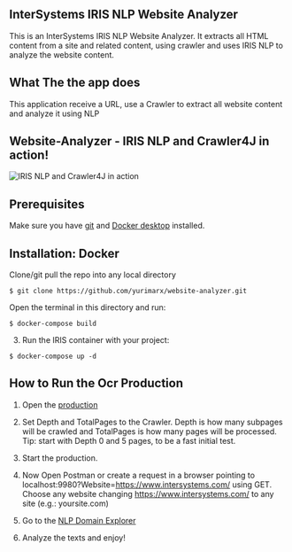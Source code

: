 ## InterSystems IRIS NLP Website Analyzer
This is an InterSystems IRIS NLP Website Analyzer. It extracts all HTML content from a site and related content, using crawler and uses IRIS NLP to analyze the website content.

## What The the app does

This application receive a URL, use a Crawler to extract all website content and analyze it using NLP  

## Website-Analyzer - IRIS NLP and Crawler4J in action!
<img src="https://github.com/yurimarx/website-analyzer/raw/master/crawler-website-analizer.gif" alt="IRIS NLP and Crawler4J in action">

## Prerequisites
Make sure you have [git](https://git-scm.com/book/en/v2/Getting-Started-Installing-Git) and [Docker desktop](https://www.docker.com/products/docker-desktop) installed.


## Installation: Docker
Clone/git pull the repo into any local directory

```
$ git clone https://github.com/yurimarx/website-analyzer.git
```

Open the terminal in this directory and run:

```
$ docker-compose build
```

3. Run the IRIS container with your project:

```
$ docker-compose up -d
```
## How to Run the Ocr Production

1. Open the [production](http://localhost:52773/csp/irisapp/EnsPortal.ProductionConfig.zen?PRODUCTION=dc.WebsiteAnalyzer.WebsiteAnalyzerProduction) 

2. Set Depth and TotalPages to the Crawler. Depth is how many subpages will be crawled and TotalPages is how many pages will be processed. Tip: start with Depth 0 and 5 pages, to be a fast initial test.

3. Start the production.

4. Now Open Postman or create a request in a browser pointing to localhost:9980?Website=https://www.intersystems.com/ using GET. Choose any website changing https://www.intersystems.com/ to any site (e.g.: yoursite.com)

5. Go to the [NLP Domain Explorer](http://localhost:52773/csp/IRISAPP/_iKnow.UI.KnowledgePortal.zen?$NAMESPACE=IRISAPP&domain=1)

6. Analyze the texts and enjoy!